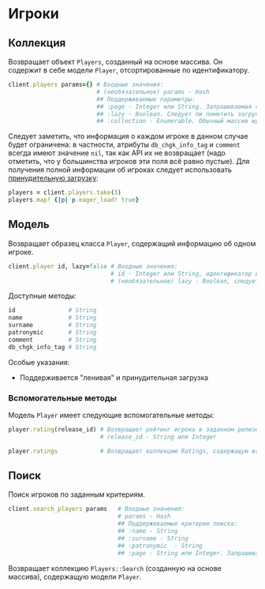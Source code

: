 # Игроки

## Коллекция

Возвращает объект `Players`, созданный на основе массива. Он содержит в себе модели `Player`, отсортированные по идентификатору.

```ruby
client.players params={} # Входные значения:
                         # (необязательное) params - Hash
                         ## Поддерживаемые параметры:
                         ## :page - Integer или String. Запрашиваемая страница. По умолчанию запрашивается первая страница, а количество возвращаемых результатов никогда не превышает 1000.
                         ## :lazy - Boolean. Следует ли пометить загруженных игроков как "ленивых"? В основном, этот параметр используется для служебных целей; устанавливать его вручную обычно не имеет смысла.
                         ## :collection - Enumerable. Обычный массив идентификаторов игроков или коллекция класса Players, которую необходимо использовать для создания новой коллекции. Если присутствует эта опция, то запрос к API не будет отправлен.
```

Следует заметить, что информация о каждом игроке в данном случае будет ограничена: в частности, атрибуты `db_chgk_info_tag` и `comment` всегда имеют значение `nil`, так как API их не возвращает (надо отметить, что у большинства игроков эти поля всё равно пустые). Для получения полной информации об игроках следует использовать [принудительную загрузку](/loading_ru):

```ruby
players = client.players.take(3)
players.map! {|p| p.eager_load! true}
```

## Модель

Возвращает образец класса `Player`, содержащий информацию об одном игроке.

```ruby
client.player id, lazy=false # Входные значения:
                             # id - Integer или String, идентификатор игрока
                             # (необязательное) lazy - Boolean, следует ли загрузить игрока "лениво"
```

Доступные методы:

```ruby
id               # String
name             # String
surname          # String
patronymic       # String
comment          # String
db_chgk_info_tag # String
```

Особые указания:

* Поддерживается "ленивая" и принудительная загрузка

### Вспомогательные методы

Модель `Player` имеет следующие вспомогательные методы:

```ruby
player.rating(release_id) # Возвращает рейтинг игрока в заданном релизе, представленный моделью Rating. Входные значения:
                          # release_id - String или Integer

player.ratings            # Возвращает коллекцию Ratings, содержащую все рейтинги для игрока.
````

## Поиск

Поиск игроков по заданным критериям.

```ruby
client.search_players params   # Входные значения:
                               # params - Hash
                               ## Поддерживаемые критерии поиска:
                               ## :name - String
                               ## :surname - String
                               ## :patronymic  - String
                               ## :page - String или Integer. Запрашиваемая страница. По умолчанию запрашивается первая страница, а количество возвращаемых результатов никогда не превышает 1000.
```

Возвращает коллекцию `Players::Search` (созданную на основе массива), содержащую модели `Player`.